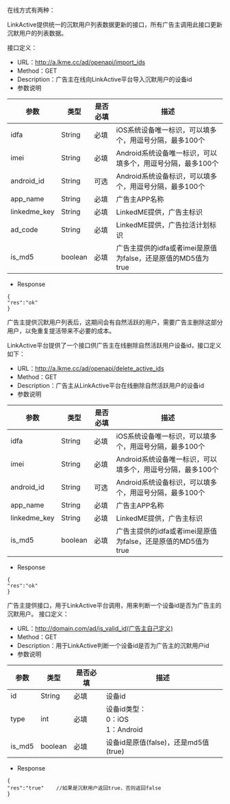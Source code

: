 在线方式有两种：

LinkActive提供统一的沉默用户列表数据更新的接口，所有广告主调用此接口更新沉默用户的列表数据。

接口定义：
* URL：http://a.lkme.cc/ad/openapi/import_ids
* Method：GET
* Description：广告主在线向LinkActive平台导入沉默用户的设备id
* 参数说明

|参数|类型|是否必填|描述|
|--|--|--|--|
|idfa|String|必填|iOS系统设备唯一标识，可以填多个，用逗号分隔，最多100个|
|imei|String|必填|Android系统设备唯一标识，可以填多个，用逗号分隔，最多100个|
|android_id|String|可选|Android系统设备标识，可以填多个，用逗号分隔，最多100个|
|app_name|String|必填|广告主APP名称|
|linkedme_key|String|必填|LinkedME提供，广告主标识|
|ad_code|String|必填|LinkedME提供，广告拉活计划标识|
|is_md5|boolean|必填|广告主提供的idfa或者imei是原值为false，还是原值的MD5值为true|

* Response


```
{
"res":"ok" 
}
```



广告主提供沉默用户列表后，这期间会有自然活跃的用户，需要广告主删除这部分用户，以免重复提活带来不必要的成本。
      
LinkActive平台提供了一个接口供广告主在线删除自然活跃用户设备id，接口定义如下：

* URL：http://a.lkme.cc/ad/openapi/delete_active_ids
* Method：GET
* Description：广告主从LinkActive平台在线删除自然活跃用户的设备id
* 参数说明

|参数|类型|是否必填|描述|
|--|--|--|--|
|idfa|String|必填|iOS系统设备唯一标识，可以填多个，用逗号分隔，最多100个|
|imei|String|必填|Android系统设备唯一标识，可以填多个，用逗号分隔，最多100个|
|android_id|String|可选|Android系统设备标识，可以填多个，用逗号分隔，最多100个|
|app_name|String|必填|广告主APP名称|
|linkedme_key|String|必填|LinkedME提供，广告主标识|
|is_md5|boolean|必填|广告主提供的idfa或者imei是原值为false，还是原值的MD5值为true|

* Response


```
{
"res":"ok" 
}
```



广告主提供接口，用于LinkActive平台调用，用来判断一个设备id是否为广告主的沉默用户。
接口定义：
* URL：http://domain.com/ad/is_valid_id(广告主自己定义)
* Method：GET
* Description：用于LinkActive判断一个设备id是否为广告主的沉默用户id
* 参数说明

|参数|类型|是否必填|描述|
|--|--|--|--|
|id|String|必填|设备id|
|type|int|必填|设备id类型：</br>0：iOS</br>1：Android|
|is_md5|boolean|必填|设备id是原值(false)，还是md5值(true)|

* Response


```
{
"res":"true" 	//如果是沉默用户返回true，否则返回false
}
```



